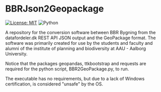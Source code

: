 # BBRJson2Geopackage
 [![License: MIT](https://img.shields.io/badge/License-MIT-yellow.svg)](https://opensource.org/licenses/MIT) ![Python](https://img.shields.io/badge/Python-3.12.1-lime)

A repository for the conversion software between BBR Bygning from the datafordeler.dk REST API JSON output and the GeoPackage format.
The software was primarily created for use by the students and faculty and alumni of the institute of planning and biodiversity at AAU - Aalborg University.

Notice that the packages geopandas, ttkbootstrap and requests are required for the python script, BBR2GeoPackage.py, to run. 

The executable has no requirements, but due to a lack of Windows certification, is considered "unsafe" by the OS.

